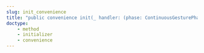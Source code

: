 ```yaml
---
slug: init_convenience
title: "public convenience init(_ handler: (phase: ContinuousGesturePhase, centroidSequence: TouchSequence<Int>) -> ())"
doctype:
    - method
    - initializer
    - convenience
---
```

